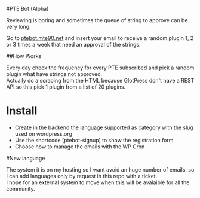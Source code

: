 #PTE Bot (Alpha)

Reviewing is boring and sometimes the queue of string to approve can be very long.

Go to [ptebot.mte90.net](http://ptebot.mte90.net) and insert your email to receive a random plugin 1, 2 or 3 times a week that need an approval of the strings.

##How Works

Every day check the frequency for every PTE subscribed and pick a random plugin what have strings not approved.  
Actually do a scraping from the HTML because GlotPress don't have a REST API so this pick 1 plugin from a list of 20 plugins.

# Install

* Create in the backend the language supported as category with the slug used on wordpress.org
* Use the shortcode [ptebot-signup] to show the registration form
* Choose how to manage the emails with the WP Cron

#New language

The system it is on my hosting so I want avoid an huge number of emails, so I can add languages only by request in this repo with a ticket.  
I hope for an external system to move when this will be avalaible for all the community.
